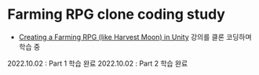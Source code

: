 # Farming RPG clone coding study

- [Creating a Farming RPG (like Harvest Moon) in Unity](https://youtu.be/REPefSyru-I) 강의를 클론 코딩하며 학습 중

2022.10.02 : Part 1 학습 완료
2022.10.02 : Part 2 학습 완료
